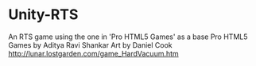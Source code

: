 # Unity-RTS
An RTS game using the one in 'Pro HTML5 Games' as a base
Pro HTML5 Games by Aditya Ravi Shankar
Art by Daniel Cook
http://lunar.lostgarden.com/game_HardVacuum.htm
